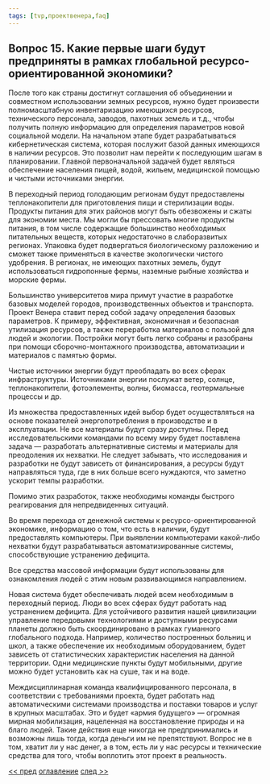 ```yaml
---
tags: [tvp,проектвенера,faq]
---
```

## Вопрос 15. Какие первые шаги будут предприняты в рамках глобальной ресурсо-ориентированной экономики?

После того как страны достигнут соглашения об объединении и совместном использовании земных ресурсов, нужно будет произвести полномасштабную инвентаризацию имеющихся ресурсов, технического персонала, заводов, пахотных земель и т.д., чтобы получить полную информацию для определения параметров новой социальной модели. На начальном этапе будет разрабатываться кибернетическая система, которая послужит базой данных имеющихся в наличии ресурсов. Это позволит нам перейти к последующим шагам в планировании. Главной первоначальной задачей будет являться обеспечение населения пищей, водой, жильем, медицинской помощью и чистыми источниками энергии.

В переходный период голодающим регионам будут предоставлены теплонакопители для приготовления пищи и стерилизации воды. Продукты питания для этих районов могут быть обезвожены и сжаты для экономии места. Мы могли бы прессовать многие продукты питания, в том числе содержащие большинство необходимых питательных веществ, которых недостаточно в слаборазвитых регионах. Упаковка будет подвергаться биологическому разложению и сможет также применяться в качестве экологически чистого удобрения. В регионах, не имеющих пахотных земель, будут использоваться гидропонные фермы, наземные рыбные хозяйства и морские фермы.

Большинство университетов мира примут участие в разработке базовых моделей городов, производственных объектов и транспорта. Проект Венера ставит перед собой задачу определения базовых параметров. К примеру, эффективная, экономичная и безопасная утилизация ресурсов, а также переработка материалов с пользой для людей и экологии. Постройки могут быть легко собраны и разобраны при помощи сборочно-монтажного производства, автоматизации и материалов с памятью формы.

Чистые источники энергии будут преобладать во всех сферах инфраструктуры. Источниками энергии послужат ветер, солнце, теплонакопители, фотоэлементы, волны, биомасса, геотермальные процессы и др.

Из множества предоставленных идей выбор будет осуществляться на основе показателей энергопотребления в производстве и в эксплуатации. Не все материалы будут сразу доступны. Перед исследовательскими командами по всему миру будет поставлена задача — разработать альтернативные системы и материалы для преодоления их нехватки. Не следует забывать, что исследования и разработки не будут зависеть от финансирования, а ресурсы будут направляться туда, где в них больше всего нуждаются, что заметно ускорит темпы разработки.

Помимо этих разработок, также необходимы команды быстрого реагирования для непредвиденных ситуаций.

Во время перехода от денежной системы к ресурсо-ориентированной экономике, информацию о том, что есть в наличии, будут предоставлять компьютеры. При выявлении компьютерами какой-либо нехватки будут разрабатываться автоматизированные системы, способствующие устранению дефицита.

Все средства массовой информации будут использованы для ознакомления людей с этим новым развивающимся направлением.

Новая система будет обеспечивать людей всем необходимым в переходный период. Люди во всех сферах будут работать над устранением дефицита. Для устойчивого развития нашей цивилизации управление передовыми технологиями и доступными ресурсами планеты должно быть скоординировано в рамках гуманного глобального подхода. Например, количество построенных больниц и школ, а также обеспечение их необходимым оборудованием, будет зависеть от статистических характеристик населения на данной территории. Одни медицинские пункты будут мобильными, другие можно будет установить как на суше, так и на воде.

Междисциплинарная команда квалифицированного персонала, в соответствии с требованиями проекта, будет работать над автоматическими системами производства и поставки товаров и услуг в крупных масштабах. Это и будет «армия будущего» — огромная мирная мобилизация, нацеленная на восстановление природы и на благо людей. Такие действия еще никогда не предпринимались и возможны лишь тогда, когда деньги им не препятствуют. Вопрос не в том, хватит ли у нас денег, а в том, есть ли у нас ресурсы и технические средства для того, чтобы воплотить этот проект в реальность.

[<< пред](Вопрос%2014.%20Как%20будет%20происходить%20переход%20к%20предлагаемой%20системе.md) [оглавление](FAQ%20%D0%BF%D0%BE%20%D0%BF%D1%80%D0%BE%D0%B5%D0%BA%D1%82%D1%83%20%C2%AB%D0%92%D0%B5%D0%BD%D0%B5%D1%80%D0%B0%C2%BB.md) [след >>](Вопрос%2016.%20Каким%20Вам%20представляется%20«переломный%20момент».md)